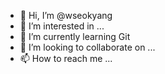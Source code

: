 - 👋 Hi, I’m @wseokyang
- 👀 I’m interested in ...
- 🌱 I’m currently learning Git
- 💞️ I’m looking to collaborate on ...
- 📫 How to reach me ...

<!---
wseokyang/wseokyang is a ✨ special ✨ repository because its `README.md` (this file) appears on your GitHub profile.
You can click the Preview link to take a look at your changes.
--->

